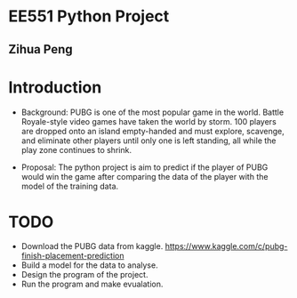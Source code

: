# EE551 Python Project
## Zihua Peng

# Introduction
* Background: PUBG is one of the most popular game in the world. Battle Royale-style video games have taken the world by storm. 100 players are dropped onto an island empty-handed and must explore, scavenge, and eliminate other players until only one is left standing, all while the play zone continues to shrink.

* Proposal: The python project is aim to predict if the player of PUBG would win the game after comparing the data of the player with the model of the training data.

# TODO
* Download the PUBG data from kaggle. https://www.kaggle.com/c/pubg-finish-placement-prediction
* Build a model for the data to analyse.
* Design the program of the project.
* Run the program and make evualation.
